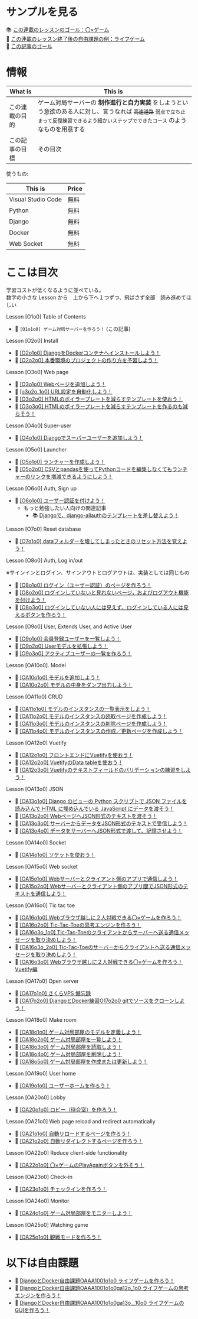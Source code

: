 # サンプルを見る

📚 [この連載のレッスンのゴール：〇×ゲーム](http://tic.warabenture.com:8000/tic-tac-toe/vol3.0/match-application/ver4.0/)  
📖 [この連載のレッスン終了後の自由課題の例：ライフゲーム](http://tic.warabenture.com:8000/lifegame/vol1.0/board/ver0.3)  
📖 [この記事のゴール](http://tic.warabenture.com:8000/)  

# 情報

| What is        | This is                                                                                                                                                                                           |
| -------------- | ------------------------------------------------------------------------------------------------------------------------------------------------------------------------------------------------- |
| この連載の目的 | ゲーム対局サーバーの **制作進行と自力実装** をしようという意欲のある人に対し、言うなれば ~~`高速道路`~~ `弱点で立ち止まって反復練習できるよう細かいステップでできたコース` のようなものを用意する |
| この記事の目標 | その目次                                                                                                                                                                                          |

使うもの:  

| This is            | Price |
| ------------------ | ----- |
| Visual Studio Code | 無料  |
| Python             | 無料  |
| Django             | 無料  |
| Docker             | 無料  |
| Web Socket         | 無料  |

# ここは目次

学習コストが低くなるように並べている。  
数字の小さな Lesson から　上から下へ１つずつ、飛ばさず全部　読み進めてほしい  

Lesson [O1o0] Table of Contents  

* 📖 `[O1o1o0] ゲーム対局サーバーを作ろう！` (この記事)  

Lesson [O2o0] Install  

* 📖 [[O2o1o0] DjangoをDockerコンテナへインストールしよう！](https://qiita.com/muzudho1/items/48e69ed17d70a8f171a7)
* 📖 [[O2o2o0] 本番環境のプロジェクトの作り方を予習しよう！](https://qiita.com/muzudho1/items/e9b8c1cefa5ddaa21ab2)

Lesson [O3o0] Web page  

* 📖 [[O3o1o0] Webページを追加しよう！](https://qiita.com/muzudho1/items/06fe071c1147b4b8f062)
* 📖 [[o3o2o_1o0] URL設定を自動化しよう！](https://qiita.com/muzudho1/items/eed6f70c0c1502942738)
* 📖 [[O3o2o0] HTMLのボイラープレートを減らすテンプレートを使おう！](https://qiita.com/muzudho1/items/7dcfc068e0bec009d371)
* 📖 [[O3o3o0] HTMLのボイラープレートを減らすテンプレートを作るのも減らそう！](https://qiita.com/muzudho1/items/606d314c01543666c51b)

Lesson [O4o0] Super-user  

* 📖 [[O4o1o0] Djangoでスーパーユーザーを追加しよう！](https://qiita.com/muzudho1/items/cf21fa75e23e1f987153)

Lesson [O5o0] Launcher  

* 📖 [[O5o1o0] ランチャーを作成しよう！](https://qiita.com/muzudho1/items/ad2299cf94a9a5b1c254)
* 📖 [[O5o2o0] CSVとpandasを使ってPythonコードを編集しなくてもランチャーのリンクを増減できるようにしよう！](https://qiita.com/muzudho1/items/19c44296501c29c41d31)

Lesson [O6o0] Auth, Sign up  

* 📖 [[O6o1o0] ユーザー認証を付けよう！](https://qiita.com/muzudho1/items/55cb7ac55299afd51887)
  * もっと勉強したい人向けの関連記事
    * 📚 [Djangoで、django-allauthのテンプレートを差し替えよう！](https://qiita.com/muzudho1/items/6120055b2a8eb4e28527)

Lesson [O7o0] Reset database

* 📖 [[O7o1o0] dataフォルダーを壊してしまったときのリセット方法を覚えよう！](https://qiita.com/muzudho1/items/1ecaac80568c981fcd59)

Lesson [O8o0] Auth, Log in/out  

※サインインとログイン、サインアウトとログアウトは、実装としては同じもの  

* 📖 [[O8o1o0] ログイン（ユーザー認証）のページを作ろう！](https://qiita.com/muzudho1/items/1d34d64562ff07f1742a)
* 📖 [[O8o2o0] ログインしていないと見れないページ，およびログアウト機能を付けよう！](https://qiita.com/muzudho1/items/9f1ae4d0debc0b8aa4b1)
* 📖 [[O8o3o0] ログインしていない人には見えず、ログインしている人には見えるボタンを作ろう！](https://qiita.com/muzudho1/items/0c59f3ce7aa6bef2a91f)

Lesson [O9o0] User, Extends User, and Active User  

* 📖 [[O9o1o0] 会員登録ユーザーを一覧しよう！](https://qiita.com/muzudho1/items/13c15be5b9070dab1770)
* 📖 [[O9o2o0] Userモデルを拡張しよう！](https://qiita.com/muzudho1/items/2d182729f625234f0eff)
* 📖 [[O9o3o0] アクティブユーザーの一覧を作ろう！](https://qiita.com/muzudho1/items/bea77e8a69c5c805e1d7)

Lesson [OA10o0]. Model  

* 📖 [[OA10o1o0] モデルを追加しよう！](https://qiita.com/muzudho1/items/2463cc006da69f5ed7b2)
* 📖 [[OA10o2o0] モデルの中身をダンプ出力しよう！](https://qiita.com/muzudho1/items/5db218ed0f12bae43d18)

Lesson [OA11o0] CRUD  

* 📖 [[OA11o1o0] モデルのインスタンスの一覧表示をしよう！](https://qiita.com/muzudho1/items/77668130b6d941596327)
* 📖 [[OA11o2o0] モデルのインスタンスの読取ページを作成しよう！](https://qiita.com/muzudho1/items/ae362f53a670e265a7e4)
* 📖 [[OA11o3o0] モデルのインスタンスの削除ページを作成しよう！](https://qiita.com/muzudho1/items/32694c883331c75ef059)
* 📖 [[OA11o4o0] モデルのインスタンスの作成／更新ページを作成しよう！](https://qiita.com/muzudho1/items/806ecdba1654ae169f37)

Lesson [OA12o0] Vuetify  

* 📖 [[OA12o1o0] フロントエンドにVuetifyを使おう！](https://qiita.com/muzudho1/items/e80a72b027249daa4d41)
* 📖 [[OA12o2o0] VuetifyのData tableを使おう！](https://qiita.com/muzudho1/items/2b01d3acce5ec1b5770b)
* 📖 [[OA12o3o0] Vuetifyのテキストフィールドのバリデーションの練習をしよう！](https://qiita.com/muzudho1/items/fd47e589cd3f9449fcbb)

Lesson [OA13o0] JSON  

* 📖 [[OA13o1o0] Django のビューの Python スクリプトで JSON ファイルを読み込んで HTML に埋め込んでいる JavaScript にデータを渡そう！](https://qiita.com/muzudho1/items/b3b0c25fc329eb9bc0c1)
* 📖 [[OA13o2o0] WebページへJSON形式のテキストを渡そう！](https://qiita.com/muzudho1/items/c50859d9bde800d06a62)
* 📖 [[OA13o3o0] サーバーからデータをJSON形式のテキストで受信しよう！](https://qiita.com/muzudho1/items/d83760a6a4abadaf19c4)
* 📖 [[OA13o4o0] データをサーバーへJSON形式で渡して、記憶させよう！](https://qiita.com/muzudho1/items/ed0ea262aaa327a2d12b)

Lesson [OA14o0] Socket  

* 📖 [[OA14o1o0] ソケットを使おう！](https://qiita.com/muzudho1/items/7a6501f7dbafbaa9b96c)

Lesson [OA15o0] Web socket  

* 📖 [[OA15o1o0] Webサーバーとクライアント側のアプリで通信しよう！](https://qiita.com/muzudho1/items/9bad88a4092bf83a0f12)
* 📖 [[OA15o2o0] Webサーバーとクライアント側のアプリ間でJSON形式のテキストを通信しよう！](https://qiita.com/muzudho1/items/a3870c78f609a65debe0)

Lesson [OA16o0] Tic tac toe  

* 📖 [[OA16o1o0] Webブラウザ越しに２人対戦できる〇×ゲームを作ろう！](https://qiita.com/muzudho1/items/3bd5e55fbea2c0598e8b)
* 📖 [[OA16o2o0] Tic-Tac-Toeの思考エンジンを作ろう！](https://qiita.com/muzudho1/items/69021deb9ec541406cfb)
* 📖 [[OA16o3o_1o0] Tic-Tac-Toeのクライアントからサーバーへ送る通信メッセージを取り決めしよう！](https://qiita.com/muzudho1/items/931982d06927dd17e353)
* 📖 [[OA16o3o_2o0] Tic-Tac-Toeのサーバーからクライアントへ送る通信メッセージを取り決めしよう！](https://qiita.com/muzudho1/items/b8522ca256e329977288)
* 📖 [[OA16o3o0] Webブラウザ越しに２人対戦できる〇×ゲームを作ろう！ Vuetify編](https://qiita.com/muzudho1/items/f302bdb40fb5c13f9603)

Lesson [OA17o0] Open server  

* 📖 [[OA17o1o0] さくらVPS 備忘録](https://qiita.com/muzudho1/items/1d3b4b5608716463184c)
* 📖 [[OA17o2o0] DjangoとDocker練習O17o2o0 gitでソースをクローンしよう！](https://qiita.com/muzudho1/items/7d4c35b58d6af20e3ceb)

Lesson [OA18o0] Make room  

* 📖 [[OA18o1o0] ゲーム対局部屋のモデルを定義しよう！](https://qiita.com/muzudho1/items/e1cf253dd6929bcd708d)
* 📖 [[OA18o2o0] ゲーム対局部屋を一覧しよう！](https://qiita.com/muzudho1/items/346c286d4f99850afe23)
* 📖 [[OA18o3o0] ゲーム対局部屋を読取しよう！](https://qiita.com/muzudho1/items/a39bea2f098951292916)
* 📖 [[OA18o4o0] ゲーム対局部屋を削除しよう！](https://qiita.com/muzudho1/items/172485842e7adfb749aa)
* 📖 [[OA18o5o0] ゲーム対局部屋を作成または更新しよう！](https://qiita.com/muzudho1/items/6eaf6cf90fe5a6519184)

Lesson [OA19o0] User home  

* 📖 [[OA19o1o0] ユーザーホームを作ろう！](https://qiita.com/muzudho1/items/37532c83235b7f9e60c9)

Lesson [OA20o0] Lobby  

* 📖 [[OA20o1o0] ロビー（待合室）を作ろう！](https://qiita.com/muzudho1/items/57677b07854aca71b42d)

Lesson [OA21o0] Web page reload and redirect automatically  

* 📖 [[OA21o1o0] 自動リロードするページを作ろう！](https://qiita.com/muzudho1/items/8df599dc0e0acb25f649)
* 📖 [[OA21o2o0] 自動リダイレクトするページを作ろう！](https://qiita.com/muzudho1/items/aea9be36422763f082e9)

Lesson [OA22o0] Reduce client-side functionality  

* 📖 [[OA22o1o0] 〇×ゲームのPlayAgainボタンを外そう！](https://qiita.com/muzudho1/items/d4bfde69c1656616f8ce)

Lesson [OA23o0] Check-in  

* 📖 [[OA23o1o0] チェックインを作ろう！](https://qiita.com/muzudho1/items/1ce542dd66929d7bce3f)

Lesson [OA24o0] Monitor  

* 📖 [[OA24o1o0] ゲーム対局部屋をモニターしよう！](https://qiita.com/muzudho1/items/e5e6e6ba76da401c4c00)

Lesson [OA25o0] Watching game  

* 📖 [[OA25o1o0] 観戦モードを作ろう！](https://qiita.com/muzudho1/items/9e4a7dd1ccfac6ac8d66)

# 以下は自由課題

* 📖 [DjangoとDocker自由課題OAAA1001o1o0 ライフゲームを作ろう！](https://qiita.com/muzudho1/items/a2c90f8d3dfaad849211)
* 📖 [DjangoとDocker自由課題OAAA1001o1o0ga12o_1o0 ライフゲームの思考エンジンを作ろう！](https://qiita.com/muzudho1/items/4ec5896c7a8fb27161ff)
* 📖 [DjangoとDocker自由課題OAAA1001o1o0ga13o__10o0 ライフゲームのGUIを作ろう！](https://qiita.com/muzudho1/items/01d2482576f8ca8d7e0e)
